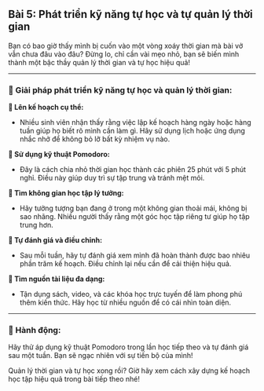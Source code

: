 ## Bài 5: Phát triển kỹ năng tự học và tự quản lý thời gian

Bạn có bao giờ thấy mình bị cuốn vào một vòng xoáy thời gian mà bài vở vẫn chưa đâu vào đâu? Đừng lo, chỉ cần vài mẹo nhỏ, bạn sẽ biến mình thành một bậc thầy quản lý thời gian và tự học hiệu quả!

---

### 📌 Giải pháp phát triển kỹ năng tự học và quản lý thời gian:

**🔹 Lên kế hoạch cụ thể:**
- Nhiều sinh viên nhận thấy rằng việc lập kế hoạch hàng ngày hoặc hàng tuần giúp họ biết rõ mình cần làm gì. Hãy sử dụng lịch hoặc ứng dụng nhắc nhở để không bỏ lỡ bất kỳ nhiệm vụ nào.

**🔹 Sử dụng kỹ thuật Pomodoro:**
- Đây là cách chia nhỏ thời gian học thành các phiên 25 phút với 5 phút nghỉ. Điều này giúp duy trì sự tập trung và tránh mệt mỏi.

**🔹 Tìm không gian học tập lý tưởng:**
- Hãy tưởng tượng bạn đang ở trong một không gian thoải mái, không bị sao nhãng. Nhiều người thấy rằng một góc học tập riêng tư giúp họ tập trung hơn.

**🔹 Tự đánh giá và điều chỉnh:**
- Sau mỗi tuần, hãy tự đánh giá xem mình đã hoàn thành được bao nhiêu phần trăm kế hoạch. Điều chỉnh lại nếu cần để cải thiện hiệu quả.

**🔹 Tìm nguồn tài liệu đa dạng:**
- Tận dụng sách, video, và các khóa học trực tuyến để làm phong phú thêm kiến thức. Hãy học từ nhiều nguồn để có cái nhìn toàn diện.

---

### 🚀 Hành động:

Hãy thử áp dụng kỹ thuật Pomodoro trong lần học tiếp theo và tự đánh giá sau một tuần. Bạn sẽ ngạc nhiên với sự tiến bộ của mình!

Quản lý thời gian và tự học xong rồi? Giờ hãy xem cách xây dựng kế hoạch học tập hiệu quả trong bài tiếp theo nhé!